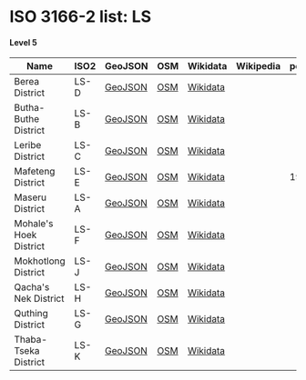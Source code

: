 # ISO 3166-2 list: LS


#### Level 5
Name | ISO2 | GeoJSON | OSM | Wikidata | Wikipedia | population 
--- | --- | --- | --- | --- | --- | --- 
Berea District | LS-D | [GeoJSON](../../export/geojson/q7/iso2/LS/LS-D.geojson) | [OSM](https://www.openstreetmap.org/relation/1252926) | [Wikidata](https://www.wikidata.org/wiki/Q737086) |  | 
Butha-Buthe District | LS-B | [GeoJSON](../../export/geojson/q7/iso2/LS/LS-B.geojson) | [OSM](https://www.openstreetmap.org/relation/1252922) | [Wikidata](https://www.wikidata.org/wiki/Q535632) |  | 
Leribe District | LS-C | [GeoJSON](../../export/geojson/q7/iso2/LS/LS-C.geojson) | [OSM](https://www.openstreetmap.org/relation/1252929) | [Wikidata](https://www.wikidata.org/wiki/Q819987) |  | 
Mafeteng District | LS-E | [GeoJSON](../../export/geojson/q7/iso2/LS/LS-E.geojson) | [OSM](https://www.openstreetmap.org/relation/1252924) | [Wikidata](https://www.wikidata.org/wiki/Q817342) |  | 192621
Maseru District | LS-A | [GeoJSON](../../export/geojson/q7/iso2/LS/LS-A.geojson) | [OSM](https://www.openstreetmap.org/relation/1252921) | [Wikidata](https://www.wikidata.org/wiki/Q844921) |  | 
Mohale's Hoek District | LS-F | [GeoJSON](../../export/geojson/q7/iso2/LS/LS-F.geojson) | [OSM](https://www.openstreetmap.org/relation/1252923) | [Wikidata](https://www.wikidata.org/wiki/Q839074) |  | 
Mokhotlong District | LS-J | [GeoJSON](../../export/geojson/q7/iso2/LS/LS-J.geojson) | [OSM](https://www.openstreetmap.org/relation/1252920) | [Wikidata](https://www.wikidata.org/wiki/Q817340) |  | 
Qacha's Nek District | LS-H | [GeoJSON](../../export/geojson/q7/iso2/LS/LS-H.geojson) | [OSM](https://www.openstreetmap.org/relation/1252928) | [Wikidata](https://www.wikidata.org/wiki/Q850423) |  | 
Quthing District | LS-G | [GeoJSON](../../export/geojson/q7/iso2/LS/LS-G.geojson) | [OSM](https://www.openstreetmap.org/relation/1252925) | [Wikidata](https://www.wikidata.org/wiki/Q839060) |  | 
Thaba-Tseka District | LS-K | [GeoJSON](../../export/geojson/q7/iso2/LS/LS-K.geojson) | [OSM](https://www.openstreetmap.org/relation/1252927) | [Wikidata](https://www.wikidata.org/wiki/Q817327) |  | 
